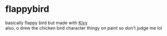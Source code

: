 # flappybird
basically flappy bird but made with [Kivy](https://github.com/kivy/kivy)<br>
also, o drew the chicken bird character thingy on paint so don't judge me lol
